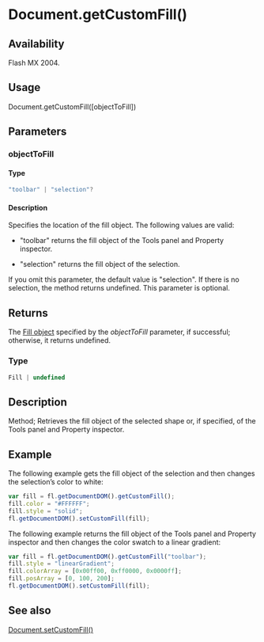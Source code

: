 # Document.getCustomFill()

## Availability

Flash MX 2004.

## Usage

Document.getCustomFill([objectToFill])

## Parameters

### **objectToFill**

#### Type

```typescript
"toolbar" | "selection"?
```

#### Description

Specifies the location of the fill object. The following values are valid:


- "toolbar" returns the fill object of the Tools panel and Property inspector.

- "selection" returns the fill object of the selection.

If you omit this parameter, the default value is "selection". If there is no selection, the method returns
undefined. This parameter is optional.

## Returns

The [Fill object](../Fill_object/Fill_summary.md) specified by the *objectToFill* parameter, if successful; otherwise, it returns undefined.

### Type

```typescript
Fill | undefined
```

## Description

Method; Retrieves the fill object of the selected shape or, if specified, of the Tools panel and Property inspector.

## Example

The following example gets the fill object of the selection and then changes the selection’s color to white:

```javascript
var fill = fl.getDocumentDOM().getCustomFill();
fill.color = "#FFFFFF";
fill.style = "solid";
fl.getDocumentDOM().setCustomFill(fill);
```

The following example returns the fill object of the Tools panel and Property inspector and then changes the color swatch to a linear gradient:

```javascript
var fill = fl.getDocumentDOM().getCustomFill("toolbar");
fill.style = "linearGradient";
fill.colorArray = [0x00ff00, 0xff0000, 0x0000ff];
fill.posArray = [0, 100, 200];
fl.getDocumentDOM().setCustomFill(fill);
```

## See also

[Document.setCustomFill()](../Document_object/Document470.md)
